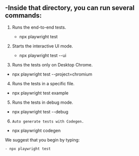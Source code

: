 ## -Inside that directory, you can run several commands:

1. Runs the end-to-end tests.
   - npx playwright test

2. Starts the interactive UI mode.   
   - npx playwright test --ui

3. Runs the tests only on Desktop Chrome.
  - npx playwright test --project=chromium

4. Runs the tests in a specific file.
  - npx playwright test example

5. Runs the tests in debug mode.
  - npx playwright test --debug
    
6.     Auto generate tests with Codegen.
  - npx playwright codegen


We suggest that you begin by typing:

    - npx playwright test